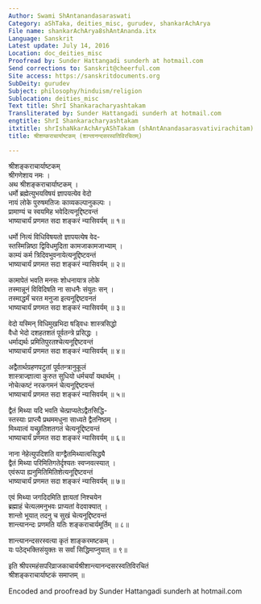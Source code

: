 ```yaml
---
Author: Swami ShAntanandasaraswati
Category: aShTaka, deities_misc, gurudev, shankarAchArya
File name: shankarAchArya8shAntAnanda.itx
Language: Sanskrit
Latest update: July 14, 2016
Location: doc_deities_misc
Proofread by: Sunder Hattangadi sunderh at hotmail.com
Send corrections to: Sanskrit@cheerful.com
Site access: https://sanskritdocuments.org
SubDeity: gurudev
Subject: philosophy/hinduism/religion
Sublocation: deities_misc
Text title: ShrI Shankaracharyashtakam
Transliterated by: Sunder Hattangadi sunderh at hotmail.com
engtitle: ShrI Shankaracharyashtakam
itxtitle: shrIshaNkarAchAryAShTakam (shAntAnandasarasvativirachitam)
title: श्रीशण्कराचार्याष्टकम् (शान्तानन्दसरस्वतिविरचितम्)

---
```

  
 श्रीशङ्कराचार्याष्टकम्   
श्रीगणेशाय नमः ।  
अथ श्रीशङ्कराचार्याष्टकम् ।  
धर्मो ब्रह्मेत्युभयविषयं ज्ञापयत्येव वेदो  
नायं लोके पुरुषमतिजः काव्यकल्पानुकल्पः ।  
प्रामाण्यं च स्वयमिह भवेदित्यनूद्दिष्टवन्तं  
भाष्याचार्यं प्रणमत सदा शङ्करं न्यासिवर्यम् ॥ १॥  
  
धर्मो नित्यं विधिविषयतो ज्ञापयत्येष वेद-  
स्तस्मिन्निष्ठा द्विविधमुदिता कामजाकामजाभ्याम् ।  
काम्यं कर्म त्रिदिवभुवनायेत्यनूद्दिष्टवन्तं  
भाष्याचार्यं प्रणमत सदा शङ्करं न्यासिवर्यम् ॥ २॥  
  
कामापेतं भवति मनसः शोधनायात्र लोके  
तस्मान्नूनं विविदिषति ना साधनैः संयुतः सन् ।  
तस्माद्धर्मं चरत मनुजा इत्यनूद्दिष्टवनतं  
भाष्याचार्यं प्रणमत सदा शङ्करं न्यासिवर्यम् ॥ ३॥  
  
वेदो यस्मिन् विधिमुखभिदा षड्विधः शास्त्रसिद्धो  
वैधो भेदो दशहतशतं पूर्वतन्त्रे प्रसिद्धः ।  
धर्माद्यर्थः प्रमितिपुरतश्चेत्यनूद्दिष्टवन्तं  
भाष्याचार्यं प्रणमत सदा शङ्करं न्यासिवर्यम् ॥ ४॥  
  
अद्वैतार्थग्रहणपटुतां पूर्वतन्त्रानुकूलं  
शास्त्राज्ज्ञात्वा कुरुत सुधियो धर्मचर्यां यथार्थम् ।  
नोचेत्कष्टं नरकगमनं चेत्यनूद्दिष्टवन्तं  
भाष्याचार्यं प्रणमत सदा शङ्करं न्यासिवर्यम् ॥ ५॥  
  
द्वैतं मिथ्या यदि भवति चेत्प्राप्यतेऽद्वैतसिद्धि-  
स्तस्याः प्राप्त्यै प्रथममधुना साध्यते द्वैतनिष्ठम् ।  
मिथ्यात्वं यच्छ्रुतिशतगतं चेत्यनूद्दिष्टवन्तं  
भाष्याचार्यं प्रणमत सदा शङ्करं न्यासिवर्यम् ॥ ६॥  
  
नाना नेहेत्युपदिशति वाग्द्वैतमिथ्यात्वसिद्ध्यै  
द्वैतं मिथ्या परिमितिगतेर्दृश्यतः स्वप्नवत्स्यात् ।  
एवंरूपा ह्यनुमितिमितिशेत्यनूद्दिष्टवन्तं  
भाष्याचार्यं प्रणमत सदा शङ्करं न्यासिवर्यम् ॥ ७॥  
  
एवं मिथ्या जगदिदमिति ज्ञायतां निश्चयेन  
ब्रह्माहं चेत्यलमनुभवः प्राप्यतां वेदवाक्यात् ।  
शान्तो भूयात् तदनु च सुखं चेत्यनूद्दिष्टवन्तं  
शान्त्यानन्दः प्रणमति यतिः शङ्कराचार्यमूर्तिम् ॥ ८॥  
  
शान्त्यानन्दसरस्वत्या कृतं शाङ्करमष्टकम् ।  
यः पठेद्भक्तिसंयुक्तः स सर्वां सिद्धिमाप्नुयात् ॥ ९॥  
  
इति श्रीपरमहंसपरिव्राजकाचार्यश्रीशान्त्यानन्दसरस्वतिविरचितं  
श्रीशङ्कराचार्याष्टकं समाप्तम् ॥   
  
Encoded and proofread by Sunder Hattangadi sunderh at hotmail.com  
  

